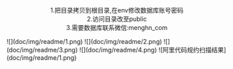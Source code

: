 <p align="center">
1.把目录拷贝到根目录,在env修改数据库账号密码<br/>
2.访问目录改至public<br/>
3.需要数据库联系微信:menghn_com
</p>
![](doc/img/readme/1.png)
![](doc/img/readme/2.png)
![](doc/img/readme/3.png)
![](doc/img/readme/4.png)
![阿里代码规约扫描结果](doc/img/readme/1.png)
